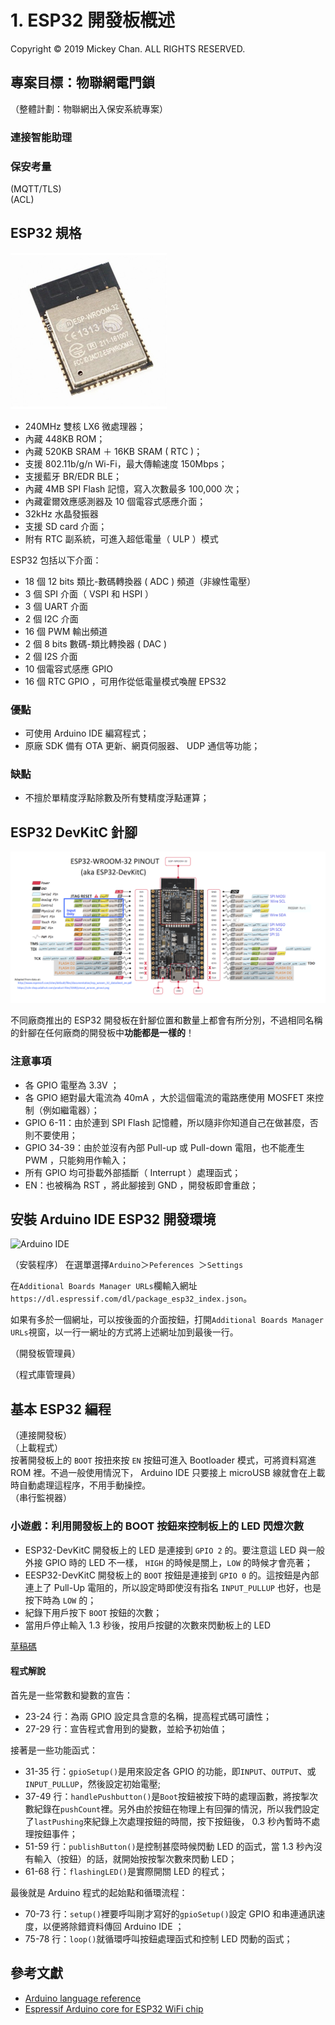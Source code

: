 # 1. ESP32 開發板槪述
Copyright &copy; 2019 Mickey Chan. ALL RIGHTS RESERVED.  

## 專案目標：物聯網電門鎖
（整體計劃：物聯網出入保安系統專案）   

### 連接智能助理
  
### 保安考量
(MQTT/TLS)  
(ACL)  

## ESP32 規格
<img src="imgs/esp-wroom-32.jpg" width="250" alt="ESP-WROOM-32 模組" title="ESP-WROOM-32 模組" />

* 240MHz 雙核 LX6 微處理器；
* 內藏 448KB ROM；
* 內藏 520KB SRAM ＋ 16KB SRAM ( RTC )；
* 支援 802.11b/g/n Wi-Fi，最大傳輸速度 150Mbps；
* 支援藍牙 BR/EDR BLE；
* 內藏 4MB SPI Flash 記憶，寫入次數最多 100,000 次；
* 內藏霍爾效應感測器及 10 個電容式感應介面；
* 32kHz 水晶發振器
* 支援 SD card 介面；
* 附有 RTC 副系統，可進入超低電量（ ULP ）模式

ESP32 包括以下介面：

* 18 個 12 bits 類比-數碼轉換器 ( ADC ) 頻道（非線性電壓）
* 3 個 SPI 介面（ VSPI 和 HSPI ）
* 3 個 UART 介面
* 2 個 I2C 介面
* 16 個 PWM 輸出頻道
* 2 個 8 bits 數碼-類比轉換器 ( DAC )
* 2 個 I2S 介面
* 10 個電容式感應 GPIO
* 16 個 RTC GPIO ，可用作從低電量模式喚醒 EPS32

### 優點
* 可使用 Arduino IDE 編寫程式；
* 原廠 SDK 備有 OTA 更新、網頁伺服器、 UDP 通信等功能；

### 缺點
* 不擅於單精度浮點除數及所有雙精度浮點運算；

## ESP32 DevKitC 針腳
![ESP32 DevKitC Pinmap](imgs/esp32-pinout-v2.png?raw=true "ESP32 DevKitC Pinmap")

不同廠商推出的 ESP32 開發板在針腳位置和數量上都會有所分別，不過相同名稱的針腳在任何廠商的開發板中**功能都是一樣的**！

### 注意事項
* 各 GPIO 電壓為 3.3V ；
* 各 GPIO 絕對最大電流為 40mA ，大於這個電流的電路應使用 MOSFET 來控制（例如繼電器）；
* GPIO 6-11：由於連到 SPI Flash 記憶體，所以隨非你知道自己在做甚麼，否則不要使用；
* GPIO 34-39：由於並沒有內部 Pull-up 或 Pull-down 電阻，也不能產生 PWM ，只能夠用作輸入；
* 所有 GPIO 均可掛載外部插斷（ Interrupt ）處理函式；
* EN：也被稱為 RST ，將此腳接到 GND ，開發板即會重啟；

## 安裝 Arduino IDE ESP32 開發環境
![Arduino IDE](https://raw.githubusercontent.com/espressif/arduino-esp32/master/docs/arduino-ide/win-screenshots/arduino-ide.png "Arduino IDE")

（安裝程序） 
在選單選擇`Arduino`＞`Peferences `＞`Settings`

在`Additional Boards Manager URLs`欄輸入網址`https://dl.espressif.com/dl/package_esp32_index.json`。

如果有多於一個網址，可以按後面的介面按鈕，打開`Additional Boards Manager URLs`視窗，以一行一網址的方式將上述網址加到最後一行。

（開發板管理員）

（程式庫管理員）  

## 基本 ESP32 編程
（連接開發板）  
（上載程式）  
按著開發板上的 `BOOT` 按扭來按 `EN` 按鈕可進入 Bootloader 模式，可將資料寫進 ROM 裡。不過一般使用情況下， Arduino IDE 只要接上 microUSB 線就會在上載時自動處理這程序，不用手動操控。  
（串行監視器）  

### 小遊戲：利用開發板上的 BOOT 按鈕來控制板上的 LED 閃燈次數
* ESP32-DevKitC 開發板上的 LED 是連接到 `GPIO 2` 的。要注意這 LED 與一般外接 GPIO 時的 LED 不一樣， `HIGH` 的時候是關上，`LOW` 的時候才會亮著；
* EESP32-DevKitC 開發板上的 `BOOT` 按鈕是連接到 `GPIO 0` 的。這按鈕是內部連上了 Pull-Up 電阻的，所以設定時即使沒有指名 `INPUT_PULLUP` 也好，也是按下時為 `LOW` 的；
* 紀錄下用戶按下 `BOOT` 按鈕的次數；
* 當用戶停止輸入 1.3 秒後，按用戶按鍵的次數來閃動板上的 LED

[草稿碼](session_1.ino)

#### 程式解說
首先是一些常數和變數的宣告：

* 23-24 行：為兩 GPIO 設定具含意的名稱，提高程式碼可讀性；
* 27-29 行：宣告程式會用到的變數，並給予初始值；

接著是一些功能函式：

* 31-35 行：`gpioSetup()`是用來設定各 GPIO 的功能，即`INPUT`、`OUTPUT`、或`INPUT_PULLUP`，然後設定初始電壓;
* 37-49 行：`handlePushbutton()`是`Boot`按鈕被按下時的處理函數，將按掣次數紀錄在`pushCount`裡。另外由於按鈕在物理上有回彈的情況，所以我們設定了`lastPushing`來紀錄上次處理按鈕的時間，按下按鈕後， 0.3 秒內暫時不處理按鈕事件；
* 51-59 行：`publishButton()`是控制甚麼時候閃動 LED 的函式，當 1.3 秒內沒有輸入（按鈕）的話，就開始按按掣次數來閃動 LED；
* 61-68 行：`flashingLED()`是實際開關 LED 的程式；

最後就是 Arduino 程式的起始點和循環流程：

* 70-73 行：`setup()`裡要呼叫剛才寫好的`gpioSetup()`設定 GPIO 和串連通訊速度，以便將除錯資料傳回 Arduino IDE ；
* 75-78 行：`loop()`就循環呼叫按鈕處理函式和控制 LED 閃動的函式；

## 參考文獻
* [Arduino language reference](https://www.arduino.cc/en/Reference/HomePage)
* [Espressif Arduino core for ESP32 WiFi chip](https://github.com/espressif/arduino-esp32)
